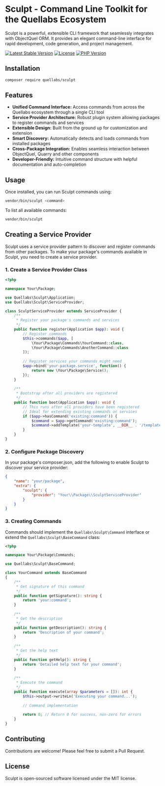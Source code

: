 # Sculpt - Command Line Toolkit for the Quellabs Ecosystem

Sculpt is a powerful, extensible CLI framework that seamlessly integrates with ObjectQuel ORM. It provides an elegant command-line interface for rapid development, code generation, and project management.

[![Latest Stable Version](https://img.shields.io/packagist/v/quellabs/sculpt.svg)](https://packagist.org/packages/quellabs/sculpt)
[![License](https://img.shields.io/badge/license-MIT-brightgreen.svg)](LICENSE)
[![PHP Version](https://img.shields.io/packagist/php-v/quellabs/sculpt.svg)](https://packagist.org/packages/quellabs/sculpt)

## Installation

```bash
composer require quellabs/sculpt
```

## Features
- **Unified Command Interface:** Access commands from across the Quellabs ecosystem through a single CLI tool
- **Service Provider Architecture:** Robust plugin system allowing packages to register commands and services
- **Extensible Design:** Built from the ground up for customization and extension
- **Smart Discovery:** Automatically detects and loads commands from installed packages
- **Cross-Package Integration:** Enables seamless interaction between ObjectQuel, Quarry and other components
- **Developer-Friendly:** Intuitive command structure with helpful documentation and auto-completion

## Usage

Once installed, you can run Sculpt commands using:

```bash
vendor/bin/sculpt <command>
```

To list all available commands:

```bash
vendor/bin/sculpt
```

## Creating a Service Provider

Sculpt uses a service provider pattern to discover and register commands from other packages. To make your package's commands available in Sculpt, you need to create a service provider.

### 1. Create a Service Provider Class

```php
<?php

namespace Your\Package;

use Quellabs\Sculpt\Application;
use Quellabs\Sculpt\ServiceProvider;

class SculptServiceProvider extends ServiceProvider {
    /**
     * Register your package's commands and services
     */
    public function register(Application $app): void {
        // Register commands
        $this->commands($app, [
            \Your\Package\Commands\YourCommand::class,
            \Your\Package\Commands\AnotherCommand::class
        ]);
        
        // Register services your commands might need
        $app->bind('your-package.service', function() {
            return new \Your\Package\Service();
        });
    }
    
    /**
     * Bootstrap after all providers are registered
     */
    public function boot(Application $app): void {
        // This runs after all providers have been registered
        // Ideal for extending existing commands or services
        if ($app->hasCommand('existing:command')) {
            $command = $app->getCommand('existing:command');
            $command->addTemplate('your-template', __DIR__ . '/templates/example.stub');
        }
    }
}
```

### 2. Configure Package Discovery

In your package's composer.json, add the following to enable Sculpt to discover your service provider:

```json
{
    "name": "your/package",
    "extra": {
        "sculpt": {
            "provider": "Your\\Package\\SculptServiceProvider"
        }
    }
}
```

### 3. Creating Commands

Commands should implement the `Quellabs\Sculpt\Command` interface or extend the `Quellabs\Sculpt\BaseCommand` class:

```php
<?php

namespace Your\Package\Commands;

use Quellabs\Sculpt\BaseCommand;

class YourCommand extends BaseCommand
{
    /**
     * Get signature of this command
     */
    public function getSignature(): string {
        return 'your:command';
    }
    
    /**
     * Get the description
     */
    public function getDescription(): string {
        return 'Description of your command';
    }
    
    /**
     * Get the help text
     */
    public function getHelp(): string {
        return 'Detailed help text for your command';
    }
    
    /**
     * Execute the command
     */
    public function execute(array $parameters = []): int {
        $this->output->writeLn('Executing your command...');
        
        // Command implementation
        
        return 0; // Return 0 for success, non-zero for errors
    }
}
```

## Contributing

Contributions are welcome! Please feel free to submit a Pull Request.

## License

Sculpt is open-sourced software licensed under the MIT license.